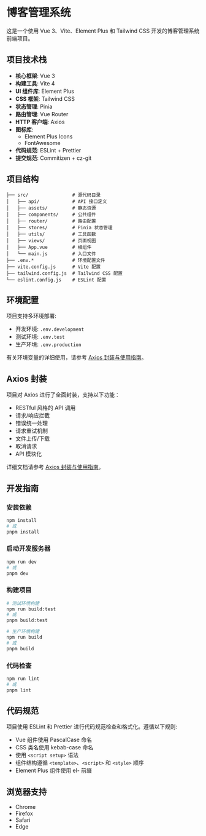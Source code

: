 # 博客管理系统

这是一个使用 Vue 3、Vite、Element Plus 和 Tailwind CSS 开发的博客管理系统前端项目。

## 项目技术栈

- **核心框架**: Vue 3
- **构建工具**: Vite 4
- **UI 组件库**: Element Plus
- **CSS 框架**: Tailwind CSS
- **状态管理**: Pinia
- **路由管理**: Vue Router
- **HTTP 客户端**: Axios
- **图标库**:
  - Element Plus Icons
  - FontAwesome
- **代码规范**: ESLint + Prettier
- **提交规范**: Commitizen + cz-git

## 项目结构

```
├── src/                # 源代码目录
│   ├── api/            # API 接口定义
│   ├── assets/         # 静态资源
│   ├── components/     # 公共组件
│   ├── router/         # 路由配置
│   ├── stores/         # Pinia 状态管理
│   ├── utils/          # 工具函数
│   ├── views/          # 页面视图
│   ├── App.vue         # 根组件
│   └── main.js         # 入口文件
├── .env.*              # 环境配置文件
├── vite.config.js      # Vite 配置
├── tailwind.config.js  # Tailwind CSS 配置
└── eslint.config.js    # ESLint 配置
```

## 环境配置

项目支持多环境部署:

- 开发环境: `.env.development`
- 测试环境: `.env.test`
- 生产环境: `.env.production`

有关环境变量的详细使用，请参考 [Axios 封装与使用指南](./README-AXIOS.md#环境变量的使用)。

## Axios 封装

项目对 Axios 进行了全面封装，支持以下功能：

- RESTful 风格的 API 调用
- 请求/响应拦截
- 错误统一处理
- 请求重试机制
- 文件上传/下载
- 取消请求
- API 模块化

详细文档请参考 [Axios 封装与使用指南](./README-AXIOS.md)。

## 开发指南

### 安装依赖

```sh
npm install
# 或
pnpm install
```

### 启动开发服务器

```sh
npm run dev
# 或
pnpm dev
```

### 构建项目

```sh
# 测试环境构建
npm run build:test
# 或
pnpm build:test

# 生产环境构建
npm run build
# 或
pnpm build
```

### 代码检查

```sh
npm run lint
# 或
pnpm lint
```

## 代码规范

项目使用 ESLint 和 Prettier 进行代码规范检查和格式化。遵循以下规则:

- Vue 组件使用 PascalCase 命名
- CSS 类名使用 kebab-case 命名
- 使用 `<script setup>` 语法
- 组件结构遵循 `<template>`、`<script>` 和 `<style>` 顺序
- Element Plus 组件使用 el- 前缀

## 浏览器支持

- Chrome
- Firefox
- Safari
- Edge
